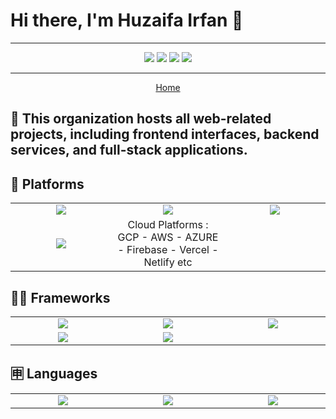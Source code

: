 # Hi there, I'm Huzaifa Irfan 👋

<hr />

<p align="center">
<a href="https://huzaifairfan.com" target="_blank"><img src="https://img.shields.io/badge/-huzaifairfan.com-1aa260?style=flat&logo=Google-Chrome&logoColor=white"/></a>
<a href="https://www.linkedin.com/in/huzaifairfan/" target="_blank"><img src="https://img.shields.io/badge/-Huzaifa%20Irfan-0072b1?style=flat&logo=Linkedin&logoColor=white"/></a>
<a href="https://github.com/HuzaifaIrfan/" target="_blank"><img src="https://img.shields.io/badge/-Huzaifa%20Irfan-4078c0?style=flat&logo=Github&logoColor=white"/></a>
<a href="mailto:contact@huzaifairfan.com" target="_blank"><img src="https://img.shields.io/badge/-contact@huzaifairfan.com-c71610?style=flat&logo=Gmail&logoColor=white"/></a>
</p>

<hr />

<p align="center">
<a href="https://github.com/HuzaifaIrfan" target="_blank">Home</a>
</p>

## 📁 This organization hosts all web-related projects, including frontend interfaces, backend services, and full-stack applications.

## 📱 Platforms

<table>
<tr>
    <td align='center' width="200">
        <img src="https://upload.wikimedia.org/wikipedia/commons/e/e1/Google_Chrome_icon_%28February_2022%29.svg">
    </td>
    <td align='center' width="200">
        <img src="https://upload.wikimedia.org/wikipedia/commons/3/35/Tux.svg">
    </td>
    <td align='center' width="200">
        <img src="https://upload.wikimedia.org/wikipedia/en/f/f4/Docker_logo.svg">
    </td>
</tr>
<tr> 
    <td align='center' width="200">
        <img src="https://upload.wikimedia.org/wikipedia/commons/3/39/Kubernetes_logo_without_workmark.svg">
    </td>
   <td align='center' width="200">
     Cloud Platforms : GCP - AWS - AZURE - Firebase - Vercel - Netlify etc
    </td>
</tr>
</table>

## 🧑‍💻 Frameworks

<table>
<tr>
    <td align='center' width="200">
        <img src="https://upload.wikimedia.org/wikipedia/commons/1/1a/FastAPI_logo.svg">
    </td>
    <td align='center' width="200">
        <img src="https://upload.wikimedia.org/wikipedia/commons/3/3c/Flask_logo.svg">
    </td>
    <td align='center' width="200">
        <img src="https://upload.wikimedia.org/wikipedia/commons/7/75/Django_logo.svg">
    </td>
</tr>
<tr>
    <td align='center' width="200">
        <img src="https://upload.wikimedia.org/wikipedia/commons/3/30/React_Logo_SVG.svg">
    </td>
    <td align='center' width="200">
        <img src="https://upload.wikimedia.org/wikipedia/commons/2/2d/Next.js_wordmark.svg">
    </td>
</tr>
</table>


## 🈸 Languages

<table>
<tr>
    <td align='center' width="200">
        <img src="https://upload.wikimedia.org/wikipedia/commons/c/c3/Python-logo-notext.svg">
    </td>
     <td align='center' width="200">
        <img src="https://upload.wikimedia.org/wikipedia/commons/7/73/Javascript-736400_960_720.png">
    </td>
    <td align='center' width="200">
        <img src="https://upload.wikimedia.org/wikipedia/commons/thumb/f/f5/Typescript.svg/250px-Typescript.svg.png">
    </td>
</tr>
</table>
